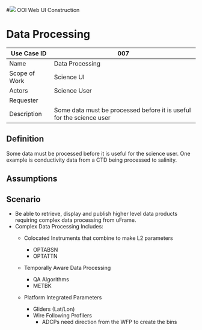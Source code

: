 #![](http://www.rpsgroup.com/images/2012-specific/RPSlogo.aspx) OOI Web UI Construction 
# Data Processing

| Use Case ID | 007 |
| --- | --- |
| Name | Data Processing |
| Scope of Work | Science UI |
| Actors | Science User |
| Requester |  |
| Description | Some data must be processed before it is useful for the science user |

## Definition
Some data must be processed before it is useful for the science user.  One example is conductivity data from a CTD being processed to salinity.

## Assumptions

## Scenario

- Be able to retrieve, display and publish higher level data products requiring complex data processing from uFrame.
- Complex Data Processing Includes:
  - Colocated Instruments that combine to make L2 parameters
    - OPTABSN
    - OPTATTN

  - Temporally Aware Data Processing
    - QA Algorithms
    - METBK

  - Platform Integrated Parameters
    - Gliders (Lat/Lon)
    - Wire Following Profilers
      - ADCPs need direction from the WFP to create the bins